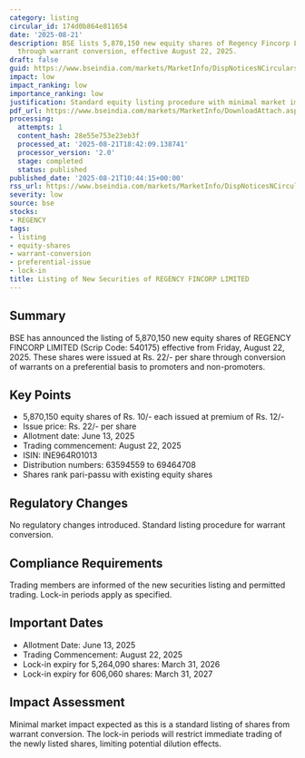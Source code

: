 ```yaml
---
category: listing
circular_id: 174d0b864e811654
date: '2025-08-21'
description: BSE lists 5,870,150 new equity shares of Regency Fincorp Limited issued
  through warrant conversion, effective August 22, 2025.
draft: false
guid: https://www.bseindia.com/markets/MarketInfo/DispNoticesNCirculars.aspx?Noticeid={773C745D-7F1C-4249-A649-87A06A7808C4}&noticeno=20250821-21&dt=08/21/2025&icount=21&totcount=73&flag=0
impact: low
impact_ranking: low
importance_ranking: low
justification: Standard equity listing procedure with minimal market impact
pdf_url: https://www.bseindia.com/markets/MarketInfo/DownloadAttach.aspx?id=20250821-21&attachedId=
processing:
  attempts: 1
  content_hash: 28e55e753e23eb3f
  processed_at: '2025-08-21T18:42:09.138741'
  processor_version: '2.0'
  stage: completed
  status: published
published_date: '2025-08-21T10:44:15+00:00'
rss_url: https://www.bseindia.com/markets/MarketInfo/DispNoticesNCirculars.aspx?Noticeid={773C745D-7F1C-4249-A649-87A06A7808C4}&noticeno=20250821-21&dt=08/21/2025&icount=21&totcount=73&flag=0
severity: low
source: bse
stocks:
- REGENCY
tags:
- listing
- equity-shares
- warrant-conversion
- preferential-issue
- lock-in
title: Listing of New Securities of REGENCY FINCORP LIMITED
---
```


## Summary

BSE has announced the listing of 5,870,150 new equity shares of REGENCY FINCORP LIMITED (Scrip Code: 540175) effective from Friday, August 22, 2025. These shares were issued at Rs. 22/- per share through conversion of warrants on a preferential basis to promoters and non-promoters.

## Key Points

- 5,870,150 equity shares of Rs. 10/- each issued at premium of Rs. 12/-
- Issue price: Rs. 22/- per share
- Allotment date: June 13, 2025
- Trading commencement: August 22, 2025
- ISIN: INE964R01013
- Distribution numbers: 63594559 to 69464708
- Shares rank pari-passu with existing equity shares

## Regulatory Changes

No regulatory changes introduced. Standard listing procedure for warrant conversion.

## Compliance Requirements

Trading members are informed of the new securities listing and permitted trading. Lock-in periods apply as specified.

## Important Dates

- Allotment Date: June 13, 2025
- Trading Commencement: August 22, 2025
- Lock-in expiry for 5,264,090 shares: March 31, 2026
- Lock-in expiry for 606,060 shares: March 31, 2027

## Impact Assessment

Minimal market impact expected as this is a standard listing of shares from warrant conversion. The lock-in periods will restrict immediate trading of the newly listed shares, limiting potential dilution effects.